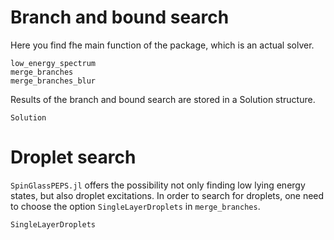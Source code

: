 # Branch and bound search
Here you find fhe main function of the package, which is an actual solver.

```@docs
low_energy_spectrum
merge_branches
merge_branches_blur
```
Results of the branch and bound search are stored in a Solution structure.
```@docs
Solution
```

# Droplet search
`SpinGlassPEPS.jl` offers the possibility not only finding low lying energy states, but also droplet excitations. In order to search for droplets, one need to choose the option `SingleLayerDroplets` in `merge_branches`.
```@docs
SingleLayerDroplets
```